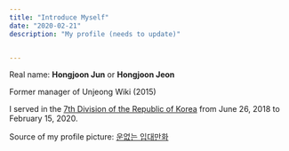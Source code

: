 ```yaml
---
title: "Introduce Myself"
date: "2020-02-21"
description: "My profile (needs to update)"


---
```


Real name: **Hongjoon Jun** or **Hongjoon Jeon**

Former manager of Unjeong Wiki (2015)

I served in the [7th Division of the Republic of Korea](https://ko.wikipedia.org/wiki/%EC%A0%9C7%EB%B3%B4%EB%B3%91%EC%82%AC%EB%8B%A8_(%EB%8C%80%ED%95%9C%EB%AF%BC%EA%B5%AD)) from June 26, 2018 to February 15, 2020.

Source of my profile picture: [운없는 입대만화](https://gall.dcinside.com/board/view/?id=cartoon&no=420594)